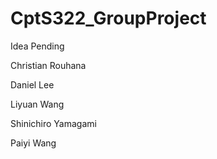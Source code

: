 # CptS322_GroupProject

Idea Pending

Christian Rouhana

Daniel Lee

Liyuan Wang

Shinichiro Yamagami

Paiyi Wang
